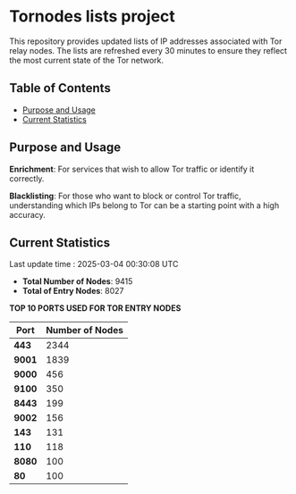 # Tornodes lists project

This repository provides updated lists of IP addresses associated with Tor relay nodes. The lists are refreshed every 30 minutes to ensure they reflect the most current state of the Tor network.

## Table of Contents

- [Purpose and Usage](#purpose-and-usage)
- [Current Statistics](#current-statistics)


## Purpose and Usage

**Enrichment**: For services that wish to allow Tor traffic or identify it correctly.

**Blacklisting**: For those who want to block or control Tor traffic, understanding which IPs belong to Tor can be a starting point with a high accuracy.

## Current Statistics

Last update time : 2025-03-04 00:30:08 UTC

- **Total Number of Nodes**: 9415
- **Total of Entry Nodes**: 8027

**TOP 10 PORTS USED FOR TOR ENTRY NODES**

| **Port** | **Number of Nodes** |
|------|-----------------|
| **443**   | 2344  |
| **9001**   | 1839  |
| **9000**   | 456  |
| **9100**   | 350  |
| **8443**   | 199  |
| **9002**   | 156  |
| **143**   | 131  |
| **110**   | 118  |
| **8080**   | 100  |
| **80**   | 100  |

